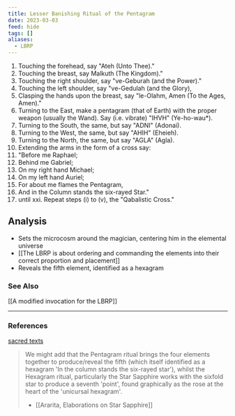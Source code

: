 ```yaml
---
title: Lesser Banishing Ritual of the Pentagram
date: 2023-03-03
feed: hide
tags: []
aliases:
  - LBRP
---
```


1. Touching the forehead, say "Ateh (Unto Thee)."
2. Touching the breast, say Malkuth (The Kingdom)."
3. Touching the right shoulder, say "ve-Geburah (and the Power)."
4. Touching the left shoulder, say "ve-Gedulah (and the Glory),
5. Clasping the hands upon the breast, say "le-Olahm, Amen (To the Ages, Amen)."
6. Turning to the East, make a pentagram (that of Earth) with the proper weapon (usually the Wand). Say (i.e. vibrate) "IHVH" (Ye-ho-wau*).
7. Turning to the South, the same, but say "ADNI" (Adonai).
8. Turning to the West, the same, but say "AHIH" (Eheieh).
9. Turning to the North, the same, but say "AGLA" (Agla).
10. Extending the arms in the form of a cross say:
11. "Before me Raphael;
12. Behind me Gabriel;
13. On my right hand Michael;
14. On my left hand Auriel;
15. For about me flames the Pentagram,
16. And in the Column stands the six-rayed Star."
17. until xxi. Repeat steps (i) to (v), the "Qabalistic Cross."

## Analysis
- Sets the microcosm around the magician, centering him in the elemental universe
- [[The LBRP is about ordering and commanding the elements into their correct proportion and placement]]
- Reveals the fifth element, identified as a hexagram 


### See Also
[[A modified invocation for the LBRP]]

___
### References

[sacred texts](https://www.sacred-texts.com/bos/bos026.htm)

>We might add that the Pentagram ritual brings the four elements together to produce/reveal the fifth (which itself identified as a hexagram 'In the column stands the six-rayed star'), whilst the Hexagram ritual, particularly the Star Sapphire works with the sixfold star to produce a seventh 'point', found graphically as the rose at the heart of the 'unicursal hexagram'.
> - [[Ararita, Elaborations on Star Sapphire]]

